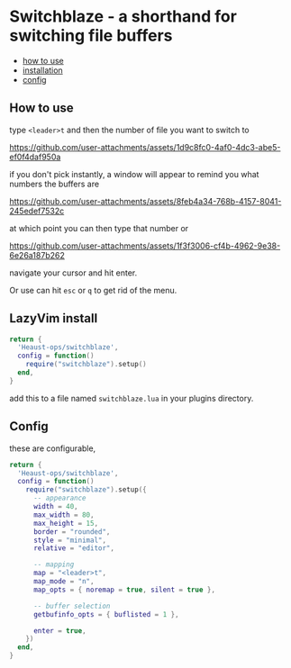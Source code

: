 # Switchblaze - a shorthand for switching file buffers

- [how to use](#how-to-use)
- [installation](#lazyvim-install)
- [config](#config)

## How to use

type `<leader>t` and then the number of file you want to switch to

https://github.com/user-attachments/assets/1d9c8fc0-4af0-4dc3-abe5-ef0f4daf950a

if you don't pick instantly, a window will appear to remind you what numbers the buffers are

https://github.com/user-attachments/assets/8feb4a34-768b-4157-8041-245edef7532c

at which point you can then type that number or

https://github.com/user-attachments/assets/1f3f3006-cf4b-4962-9e38-6e26a187b262

navigate your cursor and hit enter.

Or use can hit `esc` or `q` to get rid of the menu.

## LazyVim install

```lua
return {
  'Heaust-ops/switchblaze',
  config = function()
    require("switchblaze").setup()
  end,
}
```

add this to a file named `switchblaze.lua` in your plugins directory.

## Config

these are configurable,

```lua
return {
  'Heaust-ops/switchblaze',
  config = function()
    require("switchblaze").setup({
      -- appearance
      width = 40,
      max_width = 80,
      max_height = 15,
      border = "rounded",
      style = "minimal",
      relative = "editor",

      -- mapping
      map = "<leader>t",
      map_mode = "n",
      map_opts = { noremap = true, silent = true },

      -- buffer selection
      getbufinfo_opts = { buflisted = 1 },

      enter = true,
    })
  end,
}
```
